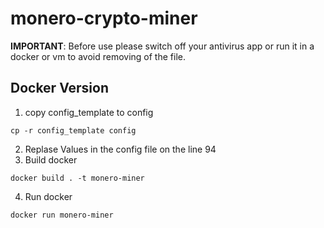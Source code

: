 # monero-crypto-miner

**IMPORTANT**: Before use please switch off your antivirus app or run it in a docker or vm to avoid removing of the file.

## Docker Version

1. copy config_template to config
```
cp -r config_template config
```
2. Replase Values in the config file on the line 94
3. Build docker
```
docker build . -t monero-miner
```
4. Run docker
```
docker run monero-miner
```